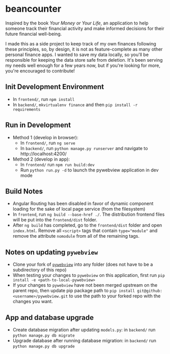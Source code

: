 # beancounter

Inspired by the book _Your Money or Your Life_, an application to help someone track their financial activity and make informed decisions for their future financial well-being. 

I made this as a side project to keep track of my own finances following these principles, so, by design, it is not as feature-complete as many other personal finance apps. I wanted to save my data locally, so you'll be responsible for keeping the data store safe from deletion. It's been serving my needs well enough for a few years now, but if you're looking for more, you're encouraged to contribute!

## Init Development Environment
* In `frontend/`, run `npm install`
* In `backend/`, `mkvirtualenv finance` and then `pip install -r requirements`


## Run in Development
* Method 1 (develop in browser):
    * In `frontend/`, run `ng serve`
    * In `backend/`, run `python manage.py runserver` and navigate to http://localhost:4200/
* Method 2 (develop in app):
    * In `frontend/` run `npm run build:dev`
    * Run `python run.py -d` to launch the pywebview application in dev mode


## Build Notes
* Angular Routing has been disabled in favor of dynamic component loading for the sake of local page service (from the filesystem)
* In `frontend`, run `ng build --base-href ./`. The distribution frontend files will be put into the `frontend/dist` folder.
* After `ng build` has completed, go to the `frontend/dist` folder and open `index.html`. Remove all `<script>` tags that contain `type="module"` and remove the attribute `nomodule` from all of the remaining tags.


## Notes on updating `pywebview`
* Clone your fork of [`pywebview`](https://github.com/r0x0r/pywebview) into any folder (does not have to be a subdirectory of this repo)
* When testing your changes to `pywebview` on this application, first run `pip install -e <path-to-local-pywebview>`
* If your changes to `pywebview` have not been merged upstream on the parent repo, then update pip package path to `pip install git@github:<username>/pywebview.git` to use the path to your forked repo with the changes you want.


## App and database upgrade
* Create database migration after updating `models.py`: in `backend/` run `python manage.py db migrate`
* Upgrade database after running database migration: in `backend/` run `python manage.py db upgrade`
